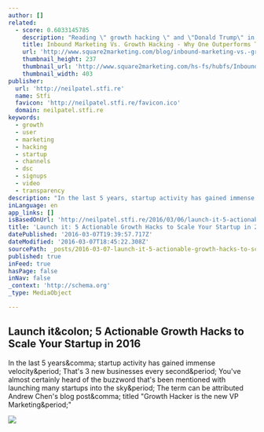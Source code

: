 ```yaml
---
author: []
related:
  - score: 0.6033145785
    description: "Reading \" growth hacking \" and \"Donald Trump\" in the same sentence is an odd juxtaposition, indeed. But these two disparate concepts share common characteristics. First, they're both undeniably provocative. Second, they're entirely overrated. Trump's bombastic commentary since he's been in the spotlight as a 2016 presidential candidate has relegated his candidacy to a sideshow."
    title: Inbound Marketing Vs. Growth Hacking - Why One Outperforms The Other
    url: 'http://www.square2marketing.com/blog/inbound-marketing-vs.-growth-hacking-why-one-outperforms-the-other'
    thumbnail_height: 237
    thumbnail_url: 'http://www.square2marketing.com/hs-fs/hubfs/Inbound_Marketing_vs._Growth_Hacking_Trends.jpg?t=1457317479739&width=403'
    thumbnail_width: 403
publisher:
  url: 'http://neilpatel.stfi.re'
  name: Stfi
  favicon: 'http://neilpatel.stfi.re/favicon.ico'
  domain: neilpatel.stfi.re
keywords:
  - growth
  - user
  - marketing
  - hacking
  - startup
  - channels
  - dsc
  - signups
  - video
  - transparency
description: "In the last 5 years, startup activity has gained immense velocity. That's 3 new businesses every second. You've almost certainly heard of the buzzword that's been mentioned with launching many startups into the sky. The term can be attributed Andrew Chen's blog post, titled \"Growth Hacker is the new VP Marketing.\""
inLanguage: en
app_links: []
isBasedOnUrl: 'http://neilpatel.stfi.re/2016/03/06/launch-it-5-actionable-growth-hacks-to-scale-your-startup-in-2016/?sf=pkpnbe'
title: 'Launch it: 5 Actionable Growth Hacks to Scale Your Startup in 2016'
datePublished: '2016-03-07T19:39:57.717Z'
dateModified: '2016-03-07T18:45:22.308Z'
sourcePath: _posts/2016-03-07-launch-it-5-actionable-growth-hacks-to-scale-your-startup-i.md
published: true
inFeed: true
hasPage: false
inNav: false
_context: 'http://schema.org'
_type: MediaObject

---
```

<article style=""><h1>Launch it&amp;colon; 5 Actionable Growth Hacks to Scale Your Startup in 2016</h1><p>In the last 5 years&amp;comma; startup activity has gained immense velocity&amp;period; That's 3 new businesses every second&amp;period; You've almost certainly heard of the buzzword that's been mentioned with launching many startups into the sky&amp;period; The term can be attributed Andrew Chen's blog post&amp;comma; titled "Growth Hacker is the new VP Marketing&amp;period;"</p><img src="http://72gpf1za5iq428ekh3r7qjc1.wpengine.netdna-cdn.com/wp-content/uploads/2016/03/rocketship.jpg" /></article>